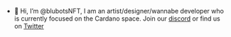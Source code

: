 - 🤖 Hi, I’m @blubotsNFT, I am an artist/designer/wannabe developer who is currently focused on the Cardano space. Join our [discord](https://discord.gg/xGZFeJNFs3) or find us on [Twitter ](https://twitter.com/blubots_io)

<!---
blubotsNFT/blubotsNFT is a ✨ special ✨ repository because its `README.md` (this file) appears on your GitHub profile.
You can click the Preview link to take a look at your changes.
--->
